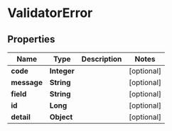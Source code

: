 

# ValidatorError


## Properties

Name | Type | Description | Notes
------------ | ------------- | ------------- | -------------
**code** | **Integer** |  |  [optional]
**message** | **String** |  |  [optional]
**field** | **String** |  |  [optional]
**id** | **Long** |  |  [optional]
**detail** | **Object** |  |  [optional]



